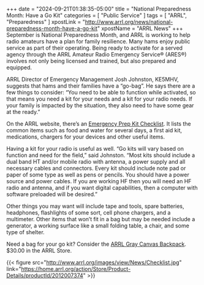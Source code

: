 +++
date = "2024-09-21T01:38:35-05:00"
title = "National Preparedness Month: Have a Go Kit"
categories = [ "Public Service" ]
tags = [ "ARRL", "Preparedness" ]
xpostLink = "http://www.arrl.org/news/national-preparedness-month-have-a-go-kit"
xpostName = "ARRL News"
+++
September is National Preparedness Month, and ARRL is working to help
radio amateurs have a plan for family resilience. Many hams enjoy public
service as part of their operating. Being ready to activate for a served
agency through the ARRL Amateur Radio Emergency Service® (ARES®)
involves not only being licensed and trained, but also prepared and
equipped.
<!--more-->

ARRL Director of Emergency Management Josh Johnston, KE5MHV, suggests
that hams and their families have a “go-bag”. He says there are
a few things to consider: “You need to be able to function while
activated, so that means you need a kit for your needs and a kit for
your radio needs. If your family is impacted by the situation, they also
need to have some gear at the ready.”

On the ARRL website, there’s an [Emergency Prep Kit
Checklist][checklist]. It lists the common items such as food and water
for several days, a first aid kit, medications, chargers for your
devices and other useful items.

Having a kit for your radio is useful as well. “Go kits will vary
based on function and need for the field,” said Johnston. “Most kits
should include a dual band HT and/or mobile radio with antenna, a power
supply and all necessary cables and connectors. Every kit should include
note pad or paper of some type as well as pens or pencils. You should
have a power source and power cables. If you are working HF then you
will need an HF radio and antenna, and if you want digital capabilities,
then a computer with software preloaded will be desired.”

Other things you may want will include tape and tools, spare batteries,
headphones, flashlights of some sort, cell phone chargers, and a
multimeter. Other items that won’t fit in a bag but may be needed
include a generator, a working surface like a small folding table, a
chair, and some type of shelter.

Need a bag for your go kit? Consider the
[ARRL Gray Canvas Backpack][backpack].
$30.00 in the ARRL Store.

[checklist]: https://home.arrl.org/action/Store/Product-Details/productId/2012007374
[backpack]: https://home.arrl.org/action/Store/Product-Details/productId/133853

{{< figure src="http://www.arrl.org/images/view/News/Checklist.jpg" link="https://home.arrl.org/action/Store/Product-Details/productId/2012007374" >}}
